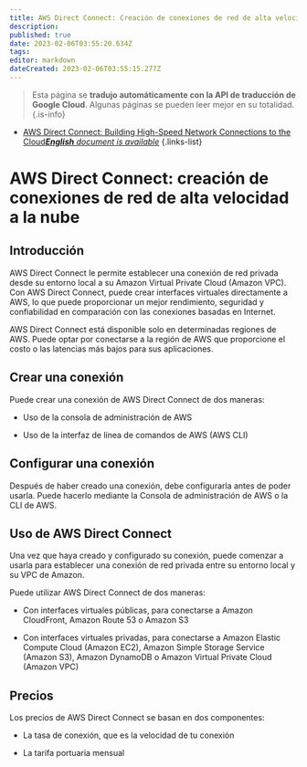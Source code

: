 ```yaml
---
title: AWS Direct Connect: Creación de conexiones de red de alta velocidad a la nube
description: 
published: true
date: 2023-02-06T03:55:20.634Z
tags: 
editor: markdown
dateCreated: 2023-02-06T03:55:15.277Z
---
```


> Esta página se **tradujo automáticamente con la API de traducción de Google Cloud**.
Algunas páginas se pueden leer mejor en su totalidad.{.is-info}



- [AWS Direct Connect: Building High-Speed Network Connections to the Cloud***English** document is available*](/en/Knowledge-base/Cloud/aws-direct-connect-building-high-speed-network-connections-to-the-cloud)
{.links-list}


# AWS Direct Connect: creación de conexiones de red de alta velocidad a la nube

## Introducción

AWS Direct Connect le permite establecer una conexión de red privada desde su entorno local a su Amazon Virtual Private Cloud (Amazon VPC). Con AWS Direct Connect, puede crear interfaces virtuales directamente a AWS, lo que puede proporcionar un mejor rendimiento, seguridad y confiabilidad en comparación con las conexiones basadas en Internet.

AWS Direct Connect está disponible solo en determinadas regiones de AWS. Puede optar por conectarse a la región de AWS que proporcione el costo o las latencias más bajos para sus aplicaciones.

## Crear una conexión

Puede crear una conexión de AWS Direct Connect de dos maneras:

- Uso de la consola de administración de AWS

- Uso de la interfaz de línea de comandos de AWS (AWS CLI)

## Configurar una conexión

Después de haber creado una conexión, debe configurarla antes de poder usarla. Puede hacerlo mediante la Consola de administración de AWS o la CLI de AWS.

## Uso de AWS Direct Connect

Una vez que haya creado y configurado su conexión, puede comenzar a usarla para establecer una conexión de red privada entre su entorno local y su VPC de Amazon.

Puede utilizar AWS Direct Connect de dos maneras:

- Con interfaces virtuales públicas, para conectarse a Amazon CloudFront, Amazon Route 53 o Amazon S3

- Con interfaces virtuales privadas, para conectarse a Amazon Elastic Compute Cloud (Amazon EC2), Amazon Simple Storage Service (Amazon S3), Amazon DynamoDB o Amazon Virtual Private Cloud (Amazon VPC)

## Precios

Los precios de AWS Direct Connect se basan en dos componentes:

- La tasa de conexión, que es la velocidad de tu conexión

- La tarifa portuaria mensual